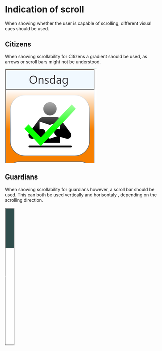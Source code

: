 # Indication of scroll

When showing whether the user is capable of scrolling, different visual cues should be used.

## Citizens

When showing scrollability for Citizens a gradient should be used, as arrows or scroll bars might not be understood.

![Gradient](images/scrollability_weekplan.png "Gradient")


## Guardians

When showing scrollability for guardians however, a scroll bar should be used.
This can both be used vertically and horisontaly , depending on the scrolling direction.

![ScrollBar](images/Scrollbar_guardian.png "Scroll bar")
